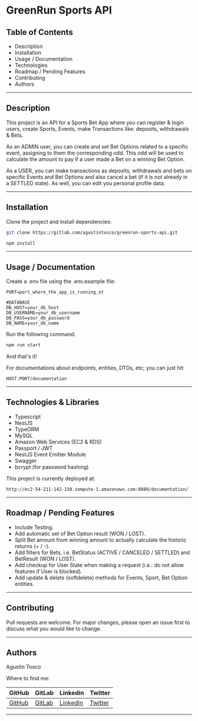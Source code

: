 # GreenRun Sports API

## Table of Contents

- Description
- Installation
- Usage / Documentation
- Technologies
- Roadmap / Pending Features
- Contributing
- Authors

---

## Description

This project is an API for a Sports Bet App where you can register & login users, create Sports, Events, make Transactions like: deposits, withdrawals & Bets.

As an ADMIN user, you can create and set Bet Options related to a specific event, assigning to them the corresponding odd. This odd will be used to calculate the amount to pay if a user made a Bet on a winning Bet Option.

As a USER, you can make transactions as deposits, withdrawals and bets on specific Events and Bet Options and also cancel a bet (if it is not already in a SETTLED state). As well, you can edit you personal profile data.

---

## Installation

Clone the project and install dependencies:

```bash
git clone https://gitlab.com/agustintosco/greenrun-sports-api.git
```

```bash
npm install
```

---

## Usage / Documentation

Create a .env file using the .env.example file:

```env
PORT=port_where_the_app_is_running_at

#DATABASE
DB_HOST=your_db_host
DB_USERNAME=your_db_username
DB_PASS=your_db_password
DB_NAME=your_db_name
```

Run the following command:

```bash
npm run start
```

And that's it!

For documentations about endpoints, entities, DTOs, etc; you can just hit:

`HOST:PORT/documentation`

---

## Technologies & Libraries

- Typescript
- NestJS
- TypeORM
- MySQL
- Amazon Web Services (EC2 & RDS)
- Passport / JWT
- NestJS Event Emitter Module
- Swagger
- bcrypt (for password hashing)

This project is currently deployed at:

    http://ec2-54-211-142-150.compute-1.amazonaws.com:8080/documentation/

---

## Roadmap / Pending Features

- Include Testing.
- Add automatic set of Bet Option result (WON / LOST).
- Split Bet amount from winning amount to actually calculate the historic returns (+ / -).
- Add filters for Bets, i.e. BetStatus (ACTIVE / CANCELED / SETTLED) and BetResult (WON / LOST).
- Add checkup for User State when making a request (i.e.: do not allow features if User is blocked).
- Add update & delete (softdelete) methods for Events, Sport, Bet Option entities.

---

## Contributing

Pull requests are welcome. For major changes, please open an issue first to discuss what you would like to change.

---

## Authors

Agustin Tosco

Where to find me:

| GitHub                                    | GitLab                                    | Linkedin                                               | Twitter                                 |
| ----------------------------------------- | ----------------------------------------- | ------------------------------------------------------ | --------------------------------------- |
| [GitHub](https://github.com/agustintosco) | [GitLab](https://gitlab.com/agustintosco) | [LinkedIn](https://www.linkedin.com/in/agustin-tosco/) | [Twitter](https://twitter.com/agust_t_) |

---
